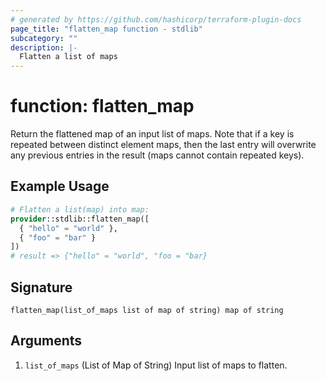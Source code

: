 ```yaml
---
# generated by https://github.com/hashicorp/terraform-plugin-docs
page_title: "flatten_map function - stdlib"
subcategory: ""
description: |-
  Flatten a list of maps
---
```


# function: flatten_map

Return the flattened map of an input list of maps. Note that if a key is repeated between distinct element maps, then the last entry will overwrite any previous entries in the result (maps cannot contain repeated keys).

## Example Usage

```terraform
# Flatten a list(map) into map:
provider::stdlib::flatten_map([
  { "hello" = "world" },
  { "foo" = "bar" }
])
# result => {"hello" = "world", "foo = "bar}
```

## Signature

<!-- signature generated by tfplugindocs -->
```text
flatten_map(list_of_maps list of map of string) map of string
```

## Arguments

<!-- arguments generated by tfplugindocs -->
1. `list_of_maps` (List of Map of String) Input list of maps to flatten.

